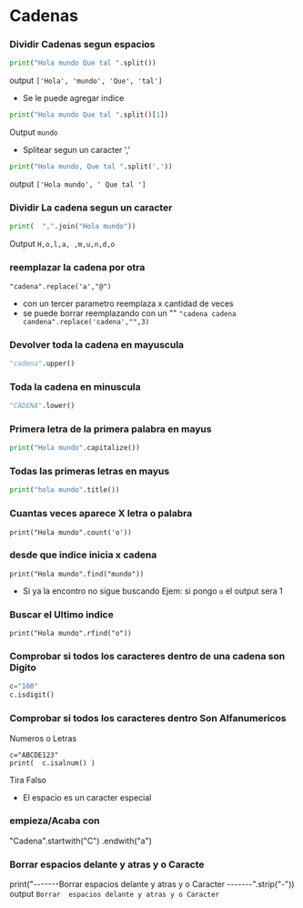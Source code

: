# Cadenas

### Dividir Cadenas segun espacios
```py
print("Hola mundo Que tal ".split()) 
```
output ```['Hola', 'mundo', 'Que', 'tal'] ```
* Se le puede agregar indice
```py
print("Hola mundo Que tal ".split()[1]) 
```
Output ```mundo```
* Splitear segun un caracter ','
```py
print("Hola mundo, Que tal ".split(',')) 
```
output ```['Hola mundo', ' Que tal ']```

### Dividir La cadena segun un caracter

```py
print(  ",".join("Hola mundo"))
```
Output ```H,o,l,a, ,m,u,n,d,o```

### reemplazar la cadena por otra

```"cadena".replace('a',"@")```
* con un tercer parametro reemplaza x cantidad de veces
* se puede borrar reemplazando con un ""
```"cadena cadena candena".replace('cadena',"",3)```
### Devolver toda la cadena en mayuscula
```py
"cadena".upper()
```

### Toda la cadena en minuscula
```py
"CADENA".lower()
```

### Primera letra de la primera palabra en mayus
```py
print("Hola mundo".capitalize()) 
```
### Todas las primeras letras en mayus
```py
print("hola mundo".title()) 
```

### Cuantas veces aparece X letra o palabra
```print("Hola mundo".count('o')) ```

### desde que indice inicia x cadena
```print("Hola mundo".find("mundo")) ```
* Si ya la encontro no sigue buscando
Ejem: si pongo ```o``` el output sera 1 

### Buscar el Ultimo indice
```print("Hola mundo".rfind("o")) ```

### Comprobar si todos los caracteres dentro de una cadena son Digito

```py
c="100"
c.isdigit()
```

### Comprobar si todos los caracteres dentro Son Alfanumericos

Numeros o Letras

```
c="ABCDE123"
print(  c.isalnum() )
```
Tira Falso 
* El espacio es un caracter especial

### empieza/Acaba con 
"Cadena".startwith("C")
        .endwith("a")
### Borrar  espacios delante y atras y o Caracte
print("-------Borrar  espacios delante y atras y o Caracter -------".strip("-"))
output ```Borrar  espacios delante y atras y o Caracter```
